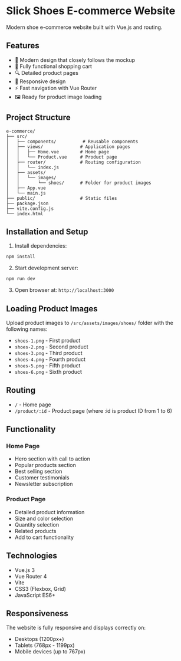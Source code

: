 # Slick Shoes E-commerce Website

Modern shoe e-commerce website built with Vue.js and routing.

## Features

- 🎨 Modern design that closely follows the mockup
- 🛒 Fully functional shopping cart
- 🔍 Detailed product pages
- 📱 Responsive design
- ⚡ Fast navigation with Vue Router
- 🖼️ Ready for product image loading

## Project Structure

```
e-commerce/
├── src/
│   ├── components/          # Reusable components
│   ├── views/              # Application pages
│   │   ├── Home.vue        # Home page
│   │   └── Product.vue     # Product page
│   ├── router/             # Routing configuration
│   │   └── index.js
│   ├── assets/
│   │   └── images/
│   │       └── shoes/      # Folder for product images
│   ├── App.vue
│   └── main.js
├── public/                 # Static files
├── package.json
├── vite.config.js
└── index.html
```

## Installation and Setup

1. Install dependencies:
```bash
npm install
```

2. Start development server:
```bash
npm run dev
```

3. Open browser at: `http://localhost:3000`

## Loading Product Images

Upload product images to `/src/assets/images/shoes/` folder with the following names:

- `shoes-1.png` - First product
- `shoes-2.png` - Second product
- `shoes-3.png` - Third product
- `shoes-4.png` - Fourth product
- `shoes-5.png` - Fifth product
- `shoes-6.png` - Sixth product

## Routing

- `/` - Home page
- `/product/:id` - Product page (where :id is product ID from 1 to 6)

## Functionality

### Home Page
- Hero section with call to action
- Popular products section
- Best selling section
- Customer testimonials
- Newsletter subscription

### Product Page
- Detailed product information
- Size and color selection
- Quantity selection
- Related products
- Add to cart functionality

## Technologies

- Vue.js 3
- Vue Router 4
- Vite
- CSS3 (Flexbox, Grid)
- JavaScript ES6+

## Responsiveness

The website is fully responsive and displays correctly on:
- Desktops (1200px+)
- Tablets (768px - 1199px)
- Mobile devices (up to 767px)